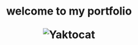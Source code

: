 <center> <h1>welcome to my portfolio 

 ![Yaktocat](https://media.geeksforgeeks.org/wp-content/cdn-uploads/20200619221325/7-Best-Tips-For-Students-To-Stay-Motivated-When-Studying.png)
